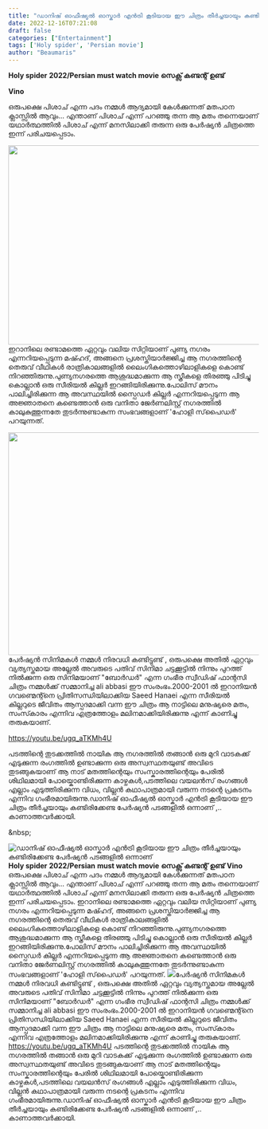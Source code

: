 ```yaml
---
title: "ഡാനിഷ് ഓഫീഷ്യൽ ഓസ്കാർ എൻട്രി കൂടിയായ ഈ ചിത്രം തീർച്ചയായും കണ്ടിരിക്കേണ്ട പേർഷ്യൻ പടങ്ങളിൽ ഒന്നാണ്"
date: 2022-12-16T07:21:08
draft: false
categories: ["Entertainment"]
tags: ['Holy spider', 'Persian movie']
author: "Beaumaris"
---
```


<strong>Holy spider</strong>
<strong>2022/Persian </strong>
<strong>must watch movie</strong>
<strong>സെക്സ് കണ്ടന്റ് ഉണ്ട്</strong>

<strong>Vino</strong>

ഒരുപക്ഷെ പിശാച് എന്ന പദം നമ്മൾ ആദ്യമായി കേൾക്കുന്നത് മതപഠന ക്ലാസ്സിൽ ആവും... എന്താണ് പിശാച് എന്ന് പറഞ്ഞു തന്ന ആ മതം തന്നെയാണ് യഥാർത്ഥത്തിൽ പിശാച് എന്ന് മനസിലാക്കി തരുന്ന ഒരു പേർഷ്യൻ ചിത്രത്തെ ഇന്ന് പരിചയപ്പെടാം.

<img class="size-full wp-image-367025 aligncenter" src="https://cdn.boolokam.com/articles/2022/12/qddddd.jpg" alt="" width="700" height="400" />ഇറാനിലെ രണ്ടാമത്തെ ഏറ്റവും വലിയ സിറ്റിയാണ് പുണ്യ നഗരം എന്നറിയപ്പെടുന്ന മഷ്ഹദ്, അങ്ങനെ പ്രശസ്തിയാർജ്ജിച്ച ആ നഗരത്തിന്റെ തെരുവ് വീഥികൾ രാത്രികാലങ്ങളിൽ ലൈംഗികത്തൊഴിലാളികളെ കൊണ്ട് നിറഞ്ഞിരുന്നു.പുണ്യനഗരത്തെ ആശുദ്ധമാക്കുന്ന ആ സ്ത്രീകളെ തിരഞ്ഞു പിടിച്ചു കൊല്ലാൻ ഒരു സീരിയൽ കില്ലർ ഇറങ്ങിയിരിക്കുന്നു.പോലിസ് മൗനം പാലിച്ചിരിക്കുന്ന ആ അവസ്ഥയിൽ സ്പൈഡർ കില്ലർ എന്നറിയപ്പെടുന്ന ആ അജ്ഞാതനെ കണ്ടെത്താൻ ഒരു വനിതാ ജേർണലിസ്റ്റ് നഗരത്തിൽ കാലുകുത്തുന്നതേ തുടർന്നുണ്ടാകുന്ന സംഭവങ്ങളാണ് 'ഹോളി സ്‌പൈഡർ' പറയുന്നത്.

<img class="size-full wp-image-367026 aligncenter" src="https://cdn.boolokam.com/articles/2022/12/3333444-1.jpg" alt="" width="800" height="447" />പേർഷ്യൻ സിനിമകൾ നമ്മൾ നിരവധി കണ്ടിട്ടുണ്ട് , ഒരുപക്ഷെ അതിൽ ഏറ്റവും വ്യത്യസ്തമായ അല്ലേൽ അവരുടെ പതിവ് സിനിമാ ചട്ടക്കൂട്ടിൽ നിന്നും പുറത്ത് നിൽക്കുന്ന ഒരു സിനിമയാണ് "ബോർഡർ" എന്ന ഗംഭീര സ്വീഡിഷ് ഫാന്റസി ചിത്രം നമ്മൾക്ക് സമ്മാനിച്ച ali abbasi ഈ സംരംഭം.2000-2001 ൽ ഇറാനിയൻ ഗവണ്മെന്റ്നെ പ്രിതിസന്ധിയിലാക്കിയ Saeed Hanaei എന്ന സീരിയൽ കില്ലറുടെ ജീവിതം ആസ്പദമാക്കി വന്ന ഈ ചിത്രം ആ നാട്ടിലെ മനുഷ്യരെ മതം, സംസ്‍കാരം എന്നിവ എത്രത്തോളം മലിനമാക്കിയിരിക്കുന്നു എന്ന് കാണിച്ചു തരുകയാണ്.

https://youtu.be/ugq_aTKMh4U

പടത്തിന്റെ തുടക്കത്തിൽ നായിക ആ നഗരത്തിൽ തങ്ങാൻ ഒരു മുറി വാടകക്ക് എടുക്കുന്ന രംഗത്തിൽ ഉണ്ടാക്കുന്ന ഒരു അസ്വസ്ഥതയുണ്ട് അവിടെ തുടങ്ങുകയാണ് ആ നാട് മതത്തിന്റെയും സംസ്കാരത്തിന്റെയും പേരിൽ ശിഥിലമായി പോയ്കൊണ്ടിരിക്കുന്ന കാഴ്ചകൾ,പടത്തിലെ വയലൻസ് രംഗങ്ങൾ എല്ലാം എടുത്തിരിക്കുന്ന വിധം, വില്ലൻ കഥാപാത്രമായി വരുന്ന നടന്റെ പ്രകടനം എന്നിവ ഗംഭീരമായിരുന്നു.ഡാനിഷ് ഓഫീഷ്യൽ ഓസ്കാർ എൻട്രി കൂടിയായ ഈ ചിത്രം തീർച്ചയായും കണ്ടിരിക്കേണ്ട പേർഷ്യൻ പടങ്ങളിൽ ഒന്നാണ് ,.. കാണാത്തവർക്കായി.

&amp;nbsp;


![ഡാനിഷ് ഓഫീഷ്യൽ ഓസ്കാർ എൻട്രി കൂടിയായ ഈ ചിത്രം തീർച്ചയായും കണ്ടിരിക്കേണ്ട പേർഷ്യൻ പടങ്ങളിൽ ഒന്നാണ്](https://cdn.boolokam.com/articles/2022/12/qddddd.jpg)**Holy spider** **2022/Persian** **must watch movie** **സെക്സ് കണ്ടന്റ് ഉണ്ട്** **Vino** ഒരുപക്ഷെ പിശാച് എന്ന പദം നമ്മൾ ആദ്യമായി കേൾക്കുന്നത് മതപഠന ക്ലാസ്സിൽ ആവും... എന്താണ് പിശാച് എന്ന് പറഞ്ഞു തന്ന ആ മതം തന്നെയാണ് യഥാർത്ഥത്തിൽ പിശാച് എന്ന് മനസിലാക്കി തരുന്ന ഒരു പേർഷ്യൻ ചിത്രത്തെ ഇന്ന് പരിചയപ്പെടാം. ഇറാനിലെ രണ്ടാമത്തെ ഏറ്റവും വലിയ സിറ്റിയാണ് പുണ്യ നഗരം എന്നറിയപ്പെടുന്ന മഷ്ഹദ്, അങ്ങനെ പ്രശസ്തിയാർജ്ജിച്ച ആ നഗരത്തിന്റെ തെരുവ് വീഥികൾ രാത്രികാലങ്ങളിൽ ലൈംഗികത്തൊഴിലാളികളെ കൊണ്ട് നിറഞ്ഞിരുന്നു.പുണ്യനഗരത്തെ ആശുദ്ധമാക്കുന്ന ആ സ്ത്രീകളെ തിരഞ്ഞു പിടിച്ചു കൊല്ലാൻ ഒരു സീരിയൽ കില്ലർ ഇറങ്ങിയിരിക്കുന്നു.പോലിസ് മൗനം പാലിച്ചിരിക്കുന്ന ആ അവസ്ഥയിൽ സ്പൈഡർ കില്ലർ എന്നറിയപ്പെടുന്ന ആ അജ്ഞാതനെ കണ്ടെത്താൻ ഒരു വനിതാ ജേർണലിസ്റ്റ് നഗരത്തിൽ കാലുകുത്തുന്നതേ തുടർന്നുണ്ടാകുന്ന സംഭവങ്ങളാണ് 'ഹോളി സ്‌പൈഡർ' പറയുന്നത്. ![](https://cdn.boolokam.com/articles/2022/12/3333444-1.jpg)പേർഷ്യൻ സിനിമകൾ നമ്മൾ നിരവധി കണ്ടിട്ടുണ്ട് , ഒരുപക്ഷെ അതിൽ ഏറ്റവും വ്യത്യസ്തമായ അല്ലേൽ അവരുടെ പതിവ് സിനിമാ ചട്ടക്കൂട്ടിൽ നിന്നും പുറത്ത് നിൽക്കുന്ന ഒരു സിനിമയാണ് "ബോർഡർ" എന്ന ഗംഭീര സ്വീഡിഷ് ഫാന്റസി ചിത്രം നമ്മൾക്ക് സമ്മാനിച്ച ali abbasi ഈ സംരംഭം.2000-2001 ൽ ഇറാനിയൻ ഗവണ്മെന്റ്നെ പ്രിതിസന്ധിയിലാക്കിയ Saeed Hanaei എന്ന സീരിയൽ കില്ലറുടെ ജീവിതം ആസ്പദമാക്കി വന്ന ഈ ചിത്രം ആ നാട്ടിലെ മനുഷ്യരെ മതം, സംസ്‍കാരം എന്നിവ എത്രത്തോളം മലിനമാക്കിയിരിക്കുന്നു എന്ന് കാണിച്ചു തരുകയാണ്. https://youtu.be/ugq_aTKMh4U പടത്തിന്റെ തുടക്കത്തിൽ നായിക ആ നഗരത്തിൽ തങ്ങാൻ ഒരു മുറി വാടകക്ക് എടുക്കുന്ന രംഗത്തിൽ ഉണ്ടാക്കുന്ന ഒരു അസ്വസ്ഥതയുണ്ട് അവിടെ തുടങ്ങുകയാണ് ആ നാട് മതത്തിന്റെയും സംസ്കാരത്തിന്റെയും പേരിൽ ശിഥിലമായി പോയ്കൊണ്ടിരിക്കുന്ന കാഴ്ചകൾ,പടത്തിലെ വയലൻസ് രംഗങ്ങൾ എല്ലാം എടുത്തിരിക്കുന്ന വിധം, വില്ലൻ കഥാപാത്രമായി വരുന്ന നടന്റെ പ്രകടനം എന്നിവ ഗംഭീരമായിരുന്നു.ഡാനിഷ് ഓഫീഷ്യൽ ഓസ്കാർ എൻട്രി കൂടിയായ ഈ ചിത്രം തീർച്ചയായും കണ്ടിരിക്കേണ്ട പേർഷ്യൻ പടങ്ങളിൽ ഒന്നാണ് ,.. കാണാത്തവർക്കായി. &nbsp;
